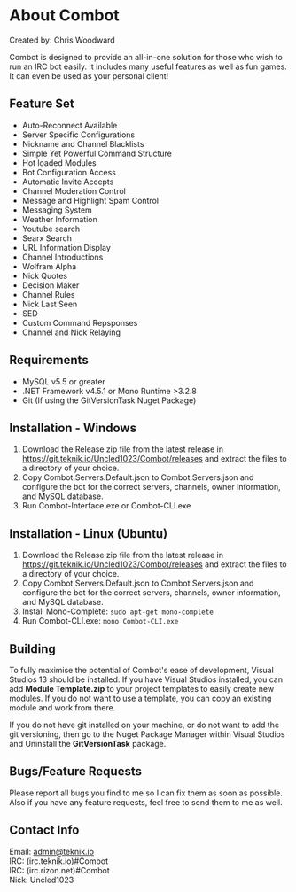 # About Combot

Created by: Chris Woodward

Combot is designed to provide an all-in-one solution for those who wish to run an IRC bot easily.  It includes many useful features as well as fun games.  It can even be used as your personal client!

## Feature Set

* Auto-Reconnect Available
* Server Specific Configurations
* Nickname and Channel Blacklists
* Simple Yet Powerful Command Structure
* Hot loaded Modules
* Bot Configuration Access
* Automatic Invite Accepts
* Channel Moderation Control
* Message and Highlight Spam Control
* Messaging System
* Weather Information
* Youtube search
* Searx Search
* URL Information Display
* Channel Introductions
* Wolfram Alpha
* Nick Quotes
* Decision Maker
* Channel Rules
* Nick Last Seen
* SED
* Custom Command Repsponses
* Channel and Nick Relaying

## Requirements

* MySQL v5.5 or greater
* .NET Framework v4.5.1 or Mono Runtime >3.2.8
* Git (If using the GitVersionTask Nuget Package)

## Installation - Windows

1) Download the Release zip file from the latest release in https://git.teknik.io/Uncled1023/Combot/releases and extract the files to a directory of your choice.<br>
2) Copy Combot.Servers.Default.json to Combot.Servers.json and configure the bot for the correct servers, channels, owner information, and MySQL database.<br>
3) Run Combot-Interface.exe or Combot-CLI.exe

## Installation - Linux (Ubuntu)

1) Download the Release zip file from the latest release in https://git.teknik.io/Uncled1023/Combot/releases and extract the files to a directory of your choice.<br>
2) Copy Combot.Servers.Default.json to Combot.Servers.json and configure the bot for the correct servers, channels, owner information, and MySQL database.<br>
3) Install Mono-Complete: `sudo apt-get mono-complete`<br>
4) Run Combot-CLI.exe: `mono Combot-CLI.exe`

## Building

To fully maximise the potential of Combot's ease of development, Visual Studios 13 should be installed.  If you have Visual Studios installed, you can add **Module Template.zip** to your project templates to easily create new modules.  If you do not want to use a template, you can copy an existing module and work from there.

If you do not have git installed on your machine, or do not want to add the git versioning, then go to the Nuget Package Manager within Visual Studios and Uninstall the **GitVersionTask** package.

## Bugs/Feature Requests

Please report all bugs you find to me so I can fix them as soon as possible.  Also if you have any feature requests, feel free to send them to me as well.

## Contact Info

Email: admin@teknik.io<br>
IRC: (irc.teknik.io)#Combot<br>
IRC: (irc.rizon.net)#Combot<br>
Nick: Uncled1023
